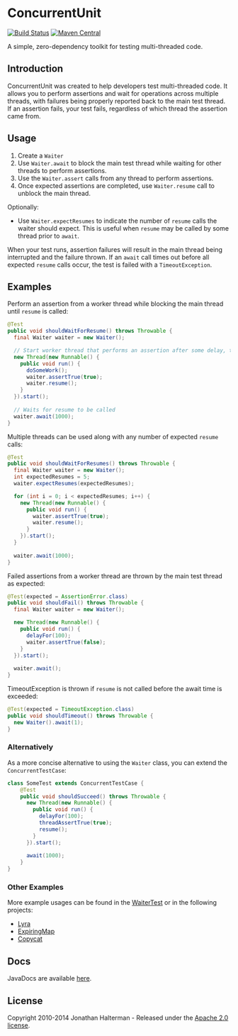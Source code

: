 # ConcurrentUnit
[![Build Status](https://travis-ci.org/jhalterman/concurrentunit.svg)](https://travis-ci.org/jhalterman/concurrentunit)
[![Maven Central](https://maven-badges.herokuapp.com/maven-central/net.jodah/concurrentunit/badge.svg)](https://maven-badges.herokuapp.com/maven-central/net.jodah/concurrentunit) 

A simple, zero-dependency toolkit for testing multi-threaded code.

## Introduction

ConcurrentUnit was created to help developers test multi-threaded code. It allows you to perform assertions and wait for operations across multiple threads, with failures being properly reported back to the main test thread. If an assertion fails, your test fails, regardless of which thread the assertion came from.

## Usage

1. Create a `Waiter`
2. Use `Waiter.await` to block the main test thread while waiting for other threads to perform assertions.
3. Use the `Waiter.assert` calls from any thread to perform assertions. 
4. Once expected assertions are completed, use `Waiter.resume` call to unblock the main thread.

Optionally:

* Use `Waiter.expectResumes` to indicate the number of `resume` calls the waiter should expect. This is useful when `resume` may be called by some thread prior to `await`.

When your test runs, assertion failures will result in the main thread being interrupted and the failure thrown. If an `await` call times out before all expected `resume` calls occur, the test is failed with a `TimeoutException`.

## Examples

Perform an assertion from a worker thread while blocking the main thread until `resume` is called:

```java
@Test
public void shouldWaitForResume() throws Throwable {
  final Waiter waiter = new Waiter();

  // Start worker thread that performs an assertion after some delay, then resumes the waiter
  new Thread(new Runnable() {
    public void run() {
      doSomeWork();
      waiter.assertTrue(true);
      waiter.resume();
    }
  }).start();
  
  // Waits for resume to be called
  waiter.await(1000);
}
```

Multiple threads can be used along with any number of expected `resume` calls:

```java
@Test
public void shouldWaitForResumes() throws Throwable {
  final Waiter waiter = new Waiter();
  int expectedResumes = 5;
  waiter.expectResumes(expectedResumes);

  for (int i = 0; i < expectedResumes; i++) {
    new Thread(new Runnable() {
      public void run() {
        waiter.assertTrue(true);
        waiter.resume();
      }
    }).start();
  }
  
  waiter.await(1000);
}
```

Failed assertions from a worker thread are thrown by the main test thread as expected:

```java
@Test(expected = AssertionError.class)
public void shouldFail() throws Throwable {
  final Waiter waiter = new Waiter();

  new Thread(new Runnable() {
    public void run() {
      delayFor(100);
      waiter.assertTrue(false);
    }
  }).start();
  
  waiter.await();
}
```

TimeoutException is thrown if `resume` is not called before the await time is exceeded:

```java
@Test(expected = TimeoutException.class)
public void shouldTimeout() throws Throwable {
  new Waiter().await(1);
}
```

### Alternatively

As a more concise alternative to using the `Waiter` class, you can extend the `ConcurrentTestCase`:

```java
class SomeTest extends ConcurrentTestCase {
	@Test
	public void shouldSucceed() throws Throwable {
	  new Thread(new Runnable() {
	    public void run() {
	      delayFor(100);
	      threadAssertTrue(true);
	      resume();
	    }
	  }).start();
	  
	  await(1000);
	}
}
```

### Other Examples

More example usages can be found in the [WaiterTest](https://github.com/jhalterman/concurrentunit/blob/master/src/test/java/net/jodah/concurrentunit/WaiterTest.java) or in the following projects:

* [Lyra](https://github.com/jhalterman/lyra/tree/master/src/test/java/net/jodah/lyra/internal/util/concurrent)
* [ExpiringMap](https://github.com/jhalterman/expiringmap/blob/master/src/test/java/net/jodah/expiringmap/ExpiringMapTest.java)
* [Copycat](https://github.com/kuujo/copycat)

## Docs

JavaDocs are available [here](https://jhalterman.github.com/concurrentunit/javadoc).

## License

Copyright 2010-2014 Jonathan Halterman - Released under the [Apache 2.0 license](http://www.apache.org/licenses/LICENSE-2.0.html).
